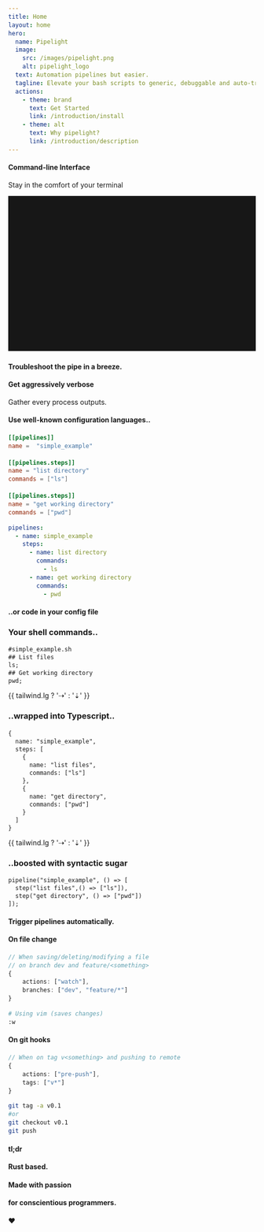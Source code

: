 ```yaml
---
title: Home
layout: home
hero:
  name: Pipelight
  image:
    src: /images/pipelight.png
    alt: pipelight_logo
  text: Automation pipelines but easier.
  tagline: Elevate your bash scripts to generic, debuggable and auto-triggered pipelines.
  actions:
    - theme: brand
      text: Get Started
      link: /introduction/install
    - theme: alt
      text: Why pipelight?
      link: /introduction/description
---
```


<script setup lang="ts">
import Features from "@components/Features.vue";
import Example from "@components/Example.vue";
import Sheet from "@components/Sheet.vue";
import DemoLogs from "@demos/DemoLogs.vue";
import DemoLogsVVV from "@demos/DemoLogsVVV.vue";

import { tailwind } from "@utils/breakpoints.ts";

</script>

<div class="landing">

<Sheet>
    <Example>
    <h4 class="lg"> 
    Command-line Interface
    </h4>
    <p>
    Stay in the comfort of your terminal
    </p>
    </Example>
    <Example>
        <div class="flex justify-center">
        <img src="./public/tapes/gifs/logs.gif" class="terminal md">
            </div>
    </Example>
</Sheet>

<Sheet>
<Example>
<h4 class="xl gradient">
<span>
Troubleshoot the pipe in a breeze.
</span>
</h4>
</Example>
</Sheet>

<Sheet>
<Example>
<h4 class="lg"> 
Get aggressively verbose
</h4>
<p>
Gather every process outputs.
</p>
</Example>
</Sheet>

<Sheet>
<Example>
<DemoLogsVVV/>
</Example>
</Sheet>

<Sheet>
<Example>
<h4 class="xl gradient"> 
<span>
Use well-known configuration languages..
</span>
</h4>
</Example>
</Sheet>

<Sheet>
<Example>

```toml
[[pipelines]]
name =  "simple_example"

[[pipelines.steps]]
name = "list directory"
commands = ["ls"]

[[pipelines.steps]]
name = "get working directory"
commands = ["pwd"]
```

</Example>

<Example>

```yml
pipelines:
  - name: simple_example
    steps:
      - name: list directory
        commands:
          - ls
      - name: get working directory
        commands:
          - pwd
```

</Example>
</Sheet>

<Sheet>
<Example>
<h4 class="xl gradient">
<span>
..or code in your config file
</span>
</h4>
</Example>
</Sheet>

<Sheet>
<Example>
<h3> 
Your shell commands..
</h3>

```sh{3,5}
#simple_example.sh
## List files
ls;
## Get working directory
pwd;

```

</Example>

<p class="xl">{{ tailwind.lg ? '⇢' : '⇣' }}</p>

<Example>
<h3> 
..wrapped into Typescript..
</h3>

```ts{6,10}
{
  name: "simple_example",
  steps: [
    {
      name: "list files",
      commands: ["ls"]
    },
    {
      name: "get directory",
      commands: ["pwd"]
    }
  ]
}
```

</Example>

<p class="xl">{{ tailwind.lg ? '⇢' : '⇣' }}</p>

<Example>
<h3> 
..boosted with syntactic sugar
</h3>

```ts{2,3}
pipeline("simple_example", () => [
  step("list files",() => ["ls"]),
  step("get directory", () => ["pwd"])
]);
```

</Example>
</Sheet>

<Sheet>
<Example>
<h4 class="xl gradient">
<span>
Trigger pipelines automatically.
</span>
</h4>

</Example>
</Sheet>

<Sheet>
<Example>
<h4 class="lg"> 
On file change
</h4>

```ts
// When saving/deleting/modifying a file
// on branch dev and feature/<something>
{
    actions: ["watch"],
    branches: ["dev", "feature/*"]
}
```

```sh
# Using vim (saves changes)
:w

```

</Example>

<Example>
<h4 class="lg"> 
On git hooks
</h4>

```ts
// When on tag v<something> and pushing to remote
{
    actions: ["pre-push"],
    tags: ["v*"]
}
```

```sh
git tag -a v0.1
#or
git checkout v0.1
git push
```

</Example>
</Sheet>

<Sheet>
<Example>
<h4 class="xl gradient">
<span>
tl;dr
</span>
</h4>
</Example>
</Sheet>

<Sheet>
<Example>
<Features />
</Example>
</Sheet>

<Sheet>
<Example>
<h4> 
Rust based.
</h4>
<h4> 
Made with passion
</h4>
<h4> 
for conscientious programmers.
</h4>
<h4> 
♥️
</h4>
</Example>
</Sheet>

</div>
